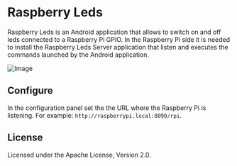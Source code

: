 # Raspberry Leds #

Raspberry Leds is an Android application that allows to switch on and off leds connected to a Raspberry Pi GPIO. In the Raspberry Pi side it is needed to install the Raspberry Leds Server application that listen and executes the commands launched by the Android application.

![Image](https://raw.github.com/adrianromero/raspberryleds/master/raspberryleds.png)

## Configure ##

In the configuration panel set the the URL where the Raspberry Pi is listening. For example: `http://raspberrypi.local:8090/rpi`.

## License ##

Licensed under the Apache License, Version 2.0.
